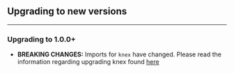## Upgrading to new versions

---

### Upgrading to 1.0.0+

- **BREAKING CHANGES:** Imports for `knex` have changed. Please read the information regarding upgrading knex found [here](https://github.com/knex/knex/blob/master/UPGRADING.md#upgrading-to-version-0950)
